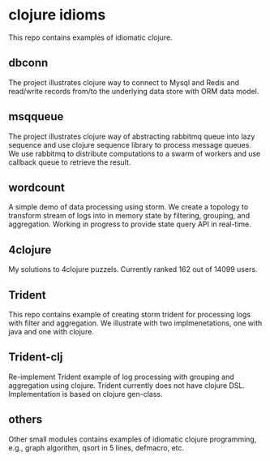 # clojure idioms

This repo contains examples of idiomatic clojure.

## dbconn

The project illustrates clojure way to connect to Mysql and Redis and read/write records from/to the underlying data store with ORM data model.

## msqqueue

The project illustrates clojure way of abstracting rabbitmq queue into lazy sequence and use clojure sequence library to process message queues. We use rabbitmq to distribute computations to a swarm of workers and use callback queue to retrieve the result.

## wordcount

A simple demo of data processing using storm. We create a topology to transform stream of logs into in memory state by filtering, grouping, and aggregation. Working in progress to provide state query API in real-time.

## 4clojure

My solutions to 4clojure puzzels. Currently ranked 162 out of 14099 users.

## Trident

This repo contains example of creating storm trident for processing logs with filter and aggregation. We illustrate with two implmenetations, one with java and one with clojure. 

## Trident-clj

Re-implement Trident example of log processing with grouping and aggregation using clojure. Trident currently does not have clojure DSL. Implementation is based on clojure gen-class.

## others

Other small modules contains examples of idiomatic clojure programming, e.g., graph algorithm, qsort in 5 lines, defmacro, etc.